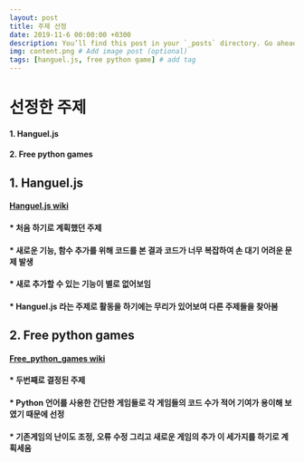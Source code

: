 ```yaml
---
layout: post
title: 주제 선정
date: 2019-11-6 00:00:00 +0300
description: You’ll find this post in your `_posts` directory. Go ahead and edit it and re-build the site to see your changes. # Add post description (optional)
img: content.png # Add image post (optional)
tags: [hanguel.js, free python game] # add tag
---
```


# **선정한 주제**
####    1. Hanguel.js
####    2. Free python games

## **1. Hanguel.js**


####   [Hanguel.js wiki](https://github.com/19-2-SKKU-OSS/2019-2-OSS-L8/wiki/hangul.js)


####    * 처음 하기로 계획했던 주제
####    * 새로운 기능, 함수 추가를 위해 코드를 본 결과 코드가 너무 복잡하여 손 대기 어려운 문제 발생
####    * 새로 추가할 수 있는 기능이 별로 없어보임
####    * Hanguel.js 라는 주제로 활동을 하기에는 무리가 있어보여 다른 주제들을 찾아봄

## **2. Free python games**


####   [Free_python_games wiki](https://github.com/19-2-SKKU-OSS/2019-2-OSS-L8/wiki/free-python-games)


####    * 두번째로 결정된 주제
####    * Python 언어를 사용한 간단한 게임들로 각 게임들의 코드 수가 적어 기여가 용이해 보였기 때문에 선정
####    * 기존게임의 난이도 조정, 오류 수정 그리고 새로운 게임의 추가 이 세가지를 하기로 계획세움

